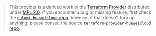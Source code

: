 > This provider is a derived work of the [Terraform Provider](https://github.com/huaweicloud/terraform-provider-huaweicloud)
> distributed under [MPL 2.0](https://www.mozilla.org/en-US/MPL/2.0/). If you encounter a bug or missing feature,
> first check the [`pulumi-huaweicloud` repo](https://github.com/huaweicloud/pulumi-huaweicloud/issues); however, if that doesn't turn up anything,
> please consult the source [`terraform-provider-huaweicloud` repo](https://github.com/huaweicloud/terraform-provider-huaweicloud/issues).
